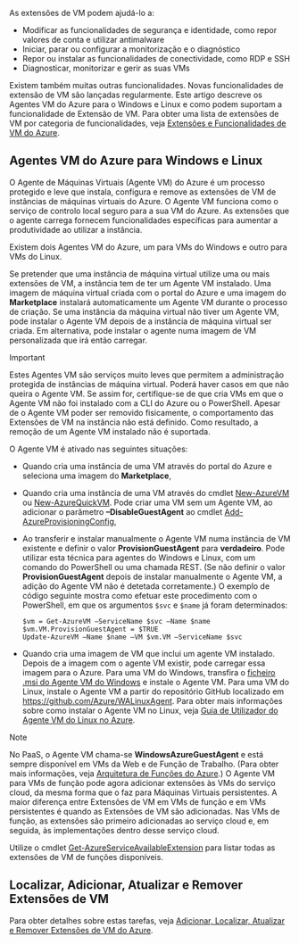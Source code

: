 

As extensões de VM podem ajudá-lo a:

* Modificar as funcionalidades de segurança e identidade, como repor valores de conta e utilizar antimalware
* Iniciar, parar ou configurar a monitorização e o diagnóstico
* Repor ou instalar as funcionalidades de conectividade, como RDP e SSH
* Diagnosticar, monitorizar e gerir as suas VMs

Existem também muitas outras funcionalidades. Novas funcionalidades de extensão de VM são lançadas regularmente. Este artigo descreve os Agentes VM do Azure para o Windows e Linux e como podem suportam a funcionalidade de Extensão de VM. Para obter uma lista de extensões de VM por categoria de funcionalidades, veja [Extensões e Funcionalidades de VM do Azure](../articles/virtual-machines/windows/extensions-features.md?toc=%2fazure%2fvirtual-machines%2fwindows%2ftoc.json).

## <a name="azure-vm-agents-for-windows-and-linux"></a>Agentes VM do Azure para Windows e Linux
O Agente de Máquinas Virtuais (Agente VM) do Azure é um processo protegido e leve que instala, configura e remove as extensões de VM de instâncias de máquinas virtuais do Azure. O Agente VM funciona como o serviço de controlo local seguro para a sua VM do Azure. As extensões que o agente carrega fornecem funcionalidades específicas para aumentar a produtividade ao utilizar a instância.

Existem dois Agentes VM do Azure, um para VMs do Windows e outro para VMs do Linux.

Se pretender que uma instância de máquina virtual utilize uma ou mais extensões de VM, a instância tem de ter um Agente VM instalado. Uma imagem de máquina virtual criada com o portal do Azure e uma imagem do **Marketplace** instalará automaticamente um Agente VM durante o processo de criação. Se uma instância da máquina virtual não tiver um Agente VM, pode instalar o Agente VM depois de a instância de máquina virtual ser criada. Em alternativa, pode instalar o agente numa imagem de VM personalizada que irá então carregar.

> [!IMPORTANT]
> Estes Agentes VM são serviços muito leves que permitem a administração protegida de instâncias de máquina virtual. Poderá haver casos em que não queira o Agente VM. Se assim for, certifique-se de que cria VMs em que o Agente VM não foi instalado com a CLI do Azure ou o PowerShell. Apesar de o Agente VM poder ser removido fisicamente, o comportamento das Extensões de VM na instância não está definido. Como resultado, a remoção de um Agente VM instalado não é suportada.
>

O Agente VM é ativado nas seguintes situações:

* Quando cria uma instância de uma VM através do portal do Azure e seleciona uma imagem do **Marketplace**,
* Quando cria uma instância de uma VM através do cmdlet [New-AzureVM](https://msdn.microsoft.com/library/azure/dn495254.aspx) ou [New-AzureQuickVM](https://msdn.microsoft.com/library/azure/dn495183.aspx). Pode criar uma VM sem um Agente VM, ao adicionar o parâmetro **–DisableGuestAgent** ao cmdlet [Add-AzureProvisioningConfig](https://msdn.microsoft.com/library/azure/dn495299.aspx),

* Ao transferir e instalar manualmente o Agente VM numa instância de VM existente e definir o valor **ProvisionGuestAgent** para **verdadeiro**. Pode utilizar esta técnica para agentes do Windows e Linux, com um comando do PowerShell ou uma chamada REST. (Se não definir o valor **ProvisionGuestAgent** depois de instalar manualmente o Agente VM, a adição do Agente VM não é detetada corretamente.) O exemplo de código seguinte mostra como efetuar este procedimento com o PowerShell, em que os argumentos `$svc` e `$name` já foram determinados:

      $vm = Get-AzureVM –ServiceName $svc –Name $name
      $vm.VM.ProvisionGuestAgent = $TRUE
      Update-AzureVM –Name $name –VM $vm.VM –ServiceName $svc

* Quando cria uma imagem de VM que inclui um agente VM instalado. Depois de a imagem com o agente VM existir, pode carregar essa imagem para o Azure. Para uma VM do Windows, transfira o [ficheiro .msi do Agente VM do Windows](http://go.microsoft.com/fwlink/?LinkID=394789) e instale o Agente VM. Para uma VM do Linux, instale o Agente VM a partir do repositório GitHub localizado em <https://github.com/Azure/WALinuxAgent>. Para obter mais informações sobre como instalar o Agente VM no Linux, veja [Guia de Utilizador do Agente VM do Linux no Azure](../articles/virtual-machines/linux/agent-user-guide.md?toc=%2fazure%2fvirtual-machines%2flinux%2ftoc.json).

> [!NOTE]
> No PaaS, o Agente VM chama-se **WindowsAzureGuestAgent** e está sempre disponível em VMs da Web e de Função de Trabalho. (Para obter mais informações, veja [Arquitetura de Funções do Azure](http://blogs.msdn.com/b/kwill/archive/2011/05/05/windows-azure-role-architecture.aspx).) O Agente VM para VMs de função pode agora adicionar extensões às VMs do serviço cloud, da mesma forma que o faz para Máquinas Virtuais persistentes. A maior diferença entre Extensões de VM em VMs de função e em VMs persistentes é quando as Extensões de VM são adicionadas. Nas VMs de função, as extensões são primeiro adicionadas ao serviço cloud e, em seguida, às implementações dentro desse serviço cloud.
>
> Utilize o cmdlet [Get-AzureServiceAvailableExtension](https://msdn.microsoft.com/library/azure/dn722498.aspx) para listar todas as extensões de VM de funções disponíveis.
>
>

## <a name="find-add-update-and-remove-vm-extensions"></a>Localizar, Adicionar, Atualizar e Remover Extensões de VM
Para obter detalhes sobre estas tarefas, veja [Adicionar, Localizar, Atualizar e Remover Extensões de VM do Azure](../articles/virtual-machines/windows/classic/manage-extensions.md?toc=%2fazure%2fvirtual-machines%2fwindows%2fclassic%2ftoc.json).
